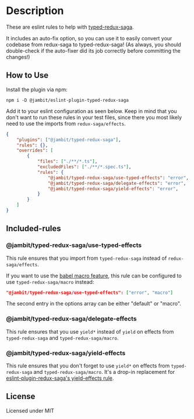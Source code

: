 # Description

These are eslint rules to help with [typed-redux-saga](https://github.com/agiledigital/typed-redux-saga).

It includes an auto-fix option, so you can use it to easily convert your codebase from redux-saga to typed-redux-saga!
(As always, you should double-check if the auto-fixer did its job correctly before committing the changes!)

## How to Use

Install the plugin via npm:

`npm i -D @jambit/eslint-plugin-typed-redux-saga`

Add it to your eslint configuration as seen below.
Keep in mind that you don't want to run these rules in your test files, since there you most likely need to use the imports from `redux-saga/effects`.

```json
{
    "plugins": ["@jambit/typed-redux-saga"],
    "rules": {},
    "overrides": [
        {
            "files": ["./**/*.ts"],
            "excludedFiles": ["./**/*.spec.ts"],
            "rules": {
                "@jambit/typed-redux-saga/use-typed-effects": "error",
                "@jambit/typed-redux-saga/delegate-effects": "error",
                "@jambit/typed-redux-saga/yield-effects": "error",
            }
        }
    ]
}
```

## Included-rules

### @jambit/typed-redux-saga/use-typed-effects

This rule ensures that you import from `typed-redux-saga` instead of `redux-saga/effects`.

If you want to use the [babel macro feature](https://github.com/agiledigital/typed-redux-saga#babel-macro), this rule can be configured to use `typed-redux-saga/macro` instead:

```json
"@jambit/typed-redux-saga/use-typed-effects": ["error", "macro"]
```

The second entry in the options array can be either "default" or "macro".

### @jambit/typed-redux-saga/delegate-effects

This rule ensures that you use `yield*` instead of `yield` on effects from `typed-redux-saga` and `typed-redux-saga/macro`.

### @jambit/typed-redux-saga/yield-effects

This rule ensures that you don't forget to use `yield*` on effects from `typed-redux-saga` and `typed-redux-saga/macro`. It's a drop-in replacement for [eslint-plugin-redux-saga's yield-effects rule](https://github.com/pke/eslint-plugin-redux-saga/blob/master/docs/rules/yield-effects.md).

## License

Licensed under MIT
